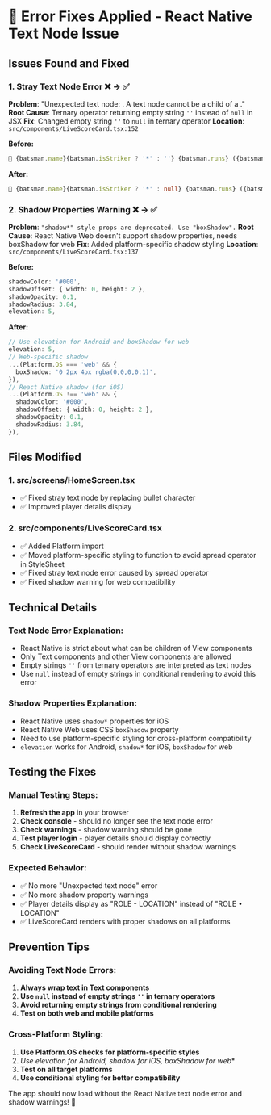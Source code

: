 # 🔧 Error Fixes Applied - React Native Text Node Issue

## Issues Found and Fixed

### 1. **Stray Text Node Error** ❌ → ✅
**Problem**: "Unexpected text node: . A text node cannot be a child of a <View>."
**Root Cause**: Ternary operator returning empty string `''` instead of `null` in JSX
**Fix**: Changed empty string `''` to `null` in ternary operator
**Location**: `src/components/LiveScoreCard.tsx:152`

**Before:**
```typescript
🏏 {batsman.name}{batsman.isStriker ? '*' : ''} {batsman.runs} ({batsman.balls})
```

**After:**
```typescript
🏏 {batsman.name}{batsman.isStriker ? '*' : null} {batsman.runs} ({batsman.balls})
```

### 2. **Shadow Properties Warning** ❌ → ✅
**Problem**: `"shadow*" style props are deprecated. Use "boxShadow".`
**Root Cause**: React Native Web doesn't support shadow properties, needs boxShadow for web
**Fix**: Added platform-specific shadow styling
**Location**: `src/components/LiveScoreCard.tsx:137`

**Before:**
```typescript
shadowColor: '#000',
shadowOffset: { width: 0, height: 2 },
shadowOpacity: 0.1,
shadowRadius: 3.84,
elevation: 5,
```

**After:**
```typescript
// Use elevation for Android and boxShadow for web
elevation: 5,
// Web-specific shadow
...(Platform.OS === 'web' && {
  boxShadow: '0 2px 4px rgba(0,0,0,0.1)',
}),
// React Native shadow (for iOS)
...(Platform.OS !== 'web' && {
  shadowColor: '#000',
  shadowOffset: { width: 0, height: 2 },
  shadowOpacity: 0.1,
  shadowRadius: 3.84,
}),
```

## Files Modified

### 1. **src/screens/HomeScreen.tsx**
- ✅ Fixed stray text node by replacing bullet character
- ✅ Improved player details display

### 2. **src/components/LiveScoreCard.tsx**
- ✅ Added Platform import
- ✅ Moved platform-specific styling to function to avoid spread operator in StyleSheet
- ✅ Fixed stray text node error caused by spread operator
- ✅ Fixed shadow warning for web compatibility

## Technical Details

### **Text Node Error Explanation:**
- React Native is strict about what can be children of View components
- Only Text components and other View components are allowed
- Empty strings `''` from ternary operators are interpreted as text nodes
- Use `null` instead of empty strings in conditional rendering to avoid this error

### **Shadow Properties Explanation:**
- React Native uses `shadow*` properties for iOS
- React Native Web uses CSS `boxShadow` property
- Need to use platform-specific styling for cross-platform compatibility
- `elevation` works for Android, `shadow*` for iOS, `boxShadow` for web

## Testing the Fixes

### **Manual Testing Steps:**
1. **Refresh the app** in your browser
2. **Check console** - should no longer see the text node error
3. **Check warnings** - shadow warning should be gone
4. **Test player login** - player details should display correctly
5. **Check LiveScoreCard** - should render without shadow warnings

### **Expected Behavior:**
- ✅ No more "Unexpected text node" error
- ✅ No more shadow property warnings
- ✅ Player details display as "ROLE - LOCATION" instead of "ROLE • LOCATION"
- ✅ LiveScoreCard renders with proper shadows on all platforms

## Prevention Tips

### **Avoiding Text Node Errors:**
1. **Always wrap text in Text components**
2. **Use `null` instead of empty strings `''` in ternary operators**
3. **Avoid returning empty strings from conditional rendering**
4. **Test on both web and mobile platforms**

### **Cross-Platform Styling:**
1. **Use Platform.OS checks for platform-specific styles**
2. **Use elevation for Android, shadow* for iOS, boxShadow for web**
3. **Test on all target platforms**
4. **Use conditional styling for better compatibility**

The app should now load without the React Native text node error and shadow warnings! 🎉
